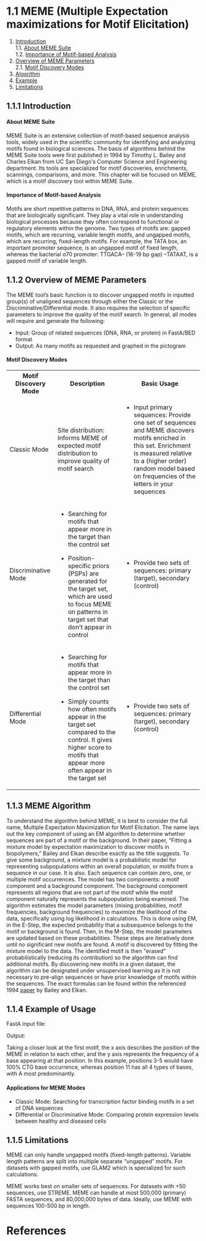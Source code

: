 # 1.1 MEME (Multiple Expectation maximizations for Motif Elicitation) 
1. [Introduction](#111)<br>
    1.1. [About MEME Suite](#1111)<br>
    1.2. [Importance of Motif-based Analysis](#1112)
2. [Overview of MEME Parameters](#112)<br>
    2.1. [Motif Discovery Modes](#1121)<br>
3. [Algorithm](#113)
5. [Example](#114)
6. [Limitations](115)

## 1.1.1 Introduction<a name="111"></a>

#### About MEME Suite<a name="1111"></a>
MEME Suite is an extensive collection of motif-based sequence analysis tools, widely used in the scientific community for identifying and analyzing motifs found in biological sciences. The basis of algorithms behind the MEME Suite tools were first published in 1994 by Timothy L. Bailey and Charles Elkan from UC San Diego's Computer Science and Engineering department. Its tools are specialized for motif discoveries, enrichments, scannings, comparisons, and more. This chapter will be focused on MEME, which is a motif discovery tool within MEME Suite. 

#### Importance of Motif-based Analysis<a name="1112"></a>
Motifs are short repetitive patterns in DNA, RNA, and protein sequences that are biologically significant. They play a vital role in understanding biological processes because they often correspond to functional or regulatory elements within the genome. Two types of motifs are: gapped motifs, which are recurring, variable length motifs, and ungapped motifs, which are recurring, fixed-length motifs. For example, the TATA box, an important promoter sequence, is an ungapped motif of fixed length, whereas the bacterial σ70 promoter: TTGACA– (16-19 bp gap) –TATAAT, is a gapped motif of variable length.

## 1.1.2 Overview of MEME Parameters<a name="112"></a>

The MEME tool’s basic function is to discover ungapped motifs in inputted group(s) of unaligned sequences through either the Classic or the Discriminative/Differential mode. It also requires the selection of specific parameters to improve the quality of the motif search. In general, all modes will require and generate the following: 
- Input: Group of related sequences (DNA, RNA, or protein) in FastA/BED format
- Output: As many motifs as requested and graphed in the pictogram

#### Motif Discovery Modes<a name="1121"></a>
<table>
 <tbody>
    <tr>
        <th>Motif Discovery Mode</td>
        <th>Description</td>
        <th>Basic Usage</td>
    </tr>
    <tr>
        <td>Classic Mode</td>
        <td>Site distribution: Informs MEME of expected motif distribution to improve quality of motif search</td>
        <td><ul><li>Input primary sequences: Provide one set of sequences and MEME discovers motifs enriched in this set. Enrichment is measured relative to a (higher order) random model based on frequencies of the letters in your sequences</li></ul></td>
    </tr>
    <tr>
    <td>Discriminative Mode</td>
    <td><ul><li>Searching for motifs that appear more in the target than the control set</li></ul><ul><li>Position-specific priors (PSPs) are generated for the target set, which are used to focus MEME on patterns in target set that don’t appear in control</li></ul></td>
    <td><ul><li>Provide two sets of sequences: primary (target), secondary (control)</li></ul></td>
    </tr>
    <tr>
    <td>Differential Mode</td>
    <td><ul><li>Searching for motifs that appear more in the target than the control set</li></ul><ul><li>Simply counts how often motifs appear in the target set compared to the control. It gives higher score to motifs that appear more often appear in the target set</li></ul></td>
    <td><ul><li>Provide two sets of sequences: primary (target), secondary (control)</li></ul></td>
    </tr>
 </tbody>
</table>

## 1.1.3 MEME Algorithm<a name="113"></a>

To understand the algorithm behind MEME, it is best to consider the full name, Multiple Expectation Maximization for Motif Elicitation. The name lays out the key component of using an EM algorithm to determine whether sequences are part of a motif or the background. In their paper, “Fitting a mixture model by expectation maximization to discover motifs in biopolymers,” Bailey and Elkan describe exactly as the title suggests. To give some background, a mixture model is a probabilistic model for representing subpopulations within an overall population, or motifs from a sequence in our case. It is also. Each sequence can contain zero, one, or multiple motif occurrences. The model has two components: a motif component and a background component. The background component represents all regions that are not part of the motif while the motif component naturally represents the subpopulation being examined. The algorithm estimates the model parameters (mixing probabilities, motif frequencies, background frequencies) to maximize the likelihood of the data, specifically using log likelihood in calculations. This is done using EM, in the E-Step, the expected probability that a subsequence belongs to the motif or background is found. Then, in the M-Step, the model parameters are updated based on these probabilities. These steps are iteratively done until no significant new motifs are found.  A motif is discovered by fitting the mixture model to the data. The identified motif is then "erased" probabilistically (reducing its contribution) so the algorithm can find additional motifs. By discovering new motifs in a given dataset, the algorithm can be designated under unsupervised learning as it is not necessary to pre-align sequences or have prior knowledge of motifs within the sequences. The exact formulas can be found within the referenced 1994 [paper]([https://www.nature.com/articles/nature24281]) by Bailey and Elkan.

## 1.1.4 Example of Usage<a name="114"></a>

FastA input file:

Output:

Taking a closer look at the first motif, the x axis describes the position of the MEME in relation to each other, and the y axis represents the frequency of a base appearing at that position. In this example, positions 3-5 would have 100% CTG base occurrence, whereas position 11 has all 4 types of bases, with A most predominantly.

#### Applications for MEME Modes
- Classic Mode: Searching for transcription factor binding motifs in a set of DNA sequences
- Differential or Discriminative Mode: Comparing protein expression levels between healthy and diseased cells

## 1.1.5 Limitations<a name="115"></a>

MEME can only handle ungapped motifs (fixed-length patterns). Variable length patterns are split into multiple separate “ungapped” motifs. For datasets with gapped motifs, use GLAM2 which is specialized for such calculations. 

MEME works best on smaller sets of sequences. For datasets with +50 sequences, use STREME. MEME can handle at most 500,000 (primary) FASTA sequences, and 80,000,000 bytes of data. Ideally, use MEME with sequences 100-500 bp in length.

# References
